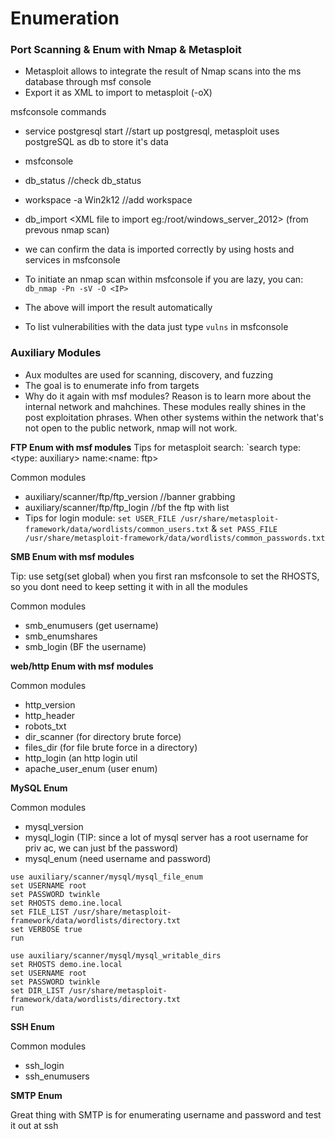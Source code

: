 # Enumeration

### Port Scanning & Enum with Nmap & Metasploit

- Metasploit allows to integrate the result of Nmap scans into the ms database through msf console
- Export it as XML to import to metasploit (-oX)

msfconsole commands

- service postgresql start //start up postgresql, metasploit uses postgreSQL as db to store it's data
- msfconsole
- db_status //check db_status
- workspace -a Win2k12 //add workspace
- db_import <XML file to import eg:/root/windows_server_2012> (from prevous nmap scan)
- we can confirm the data is imported correctly by using hosts and services in msfconsole

- To initiate an nmap scan within msfconsole if you are lazy, you can: `db_nmap -Pn -sV -O <IP>`
- The above will import the result automatically
- To list vulnerabilities with the data just type `vulns` in msfconsole

### Auxiliary Modules
- Aux modultes are used for scanning, discovery, and fuzzing
- The goal is to enumerate info from targets
- Why do it again with msf modules? Reason is to learn more about the internal network and mahchines. These modules really shines in the post exploitation phrases. When other systems within the network that's not open to the public network, nmap will not work.

**FTP Enum with msf modules**
Tips for metasploit search: `search type:<type: auxiliary> name:<name: ftp>

Common modules 
- auxiliary/scanner/ftp/ftp_version //banner grabbing
- auxiliary/scanner/ftp/ftp_login //bf the ftp with list
- Tips for login module: `set USER_FILE /usr/share/metasploit-framework/data/wordlists/common_users.txt` & `set PASS_FILE /usr/share/metasploit-framework/data/wordlists/common_passwords.txt`

**SMB Enum with msf modules**

Tip: use setg(set global) when you first ran msfconsole to set the RHOSTS, so you dont need to keep setting it with in all the modules 

Common modules
- smb_enumusers (get username)
- smb_enumshares
- smb_login (BF the username)

**web/http Enum with msf modules**

Common modules
- http_version
- http_header
- robots_txt
- dir_scanner (for directory brute force)
- files_dir (for file brute force in a directory)
- http_login (an http login util
- apache_user_enum (user enum)

**MySQL Enum**

Common modules
- mysql_version
- mysql_login (TIP: since a lot of mysql server has a root username for priv ac, we can just bf the password)
- mysql_enum (need username and password)

```
use auxiliary/scanner/mysql/mysql_file_enum
set USERNAME root
set PASSWORD twinkle
set RHOSTS demo.ine.local
set FILE_LIST /usr/share/metasploit-framework/data/wordlists/directory.txt
set VERBOSE true
run
```

```
use auxiliary/scanner/mysql/mysql_writable_dirs
set RHOSTS demo.ine.local
set USERNAME root
set PASSWORD twinkle
set DIR_LIST /usr/share/metasploit-framework/data/wordlists/directory.txt
run
```

**SSH Enum**

Common modules
- ssh_login
- ssh_enumusers

**SMTP Enum**

Great thing with SMTP is for enumerating username and password and test it out at ssh

